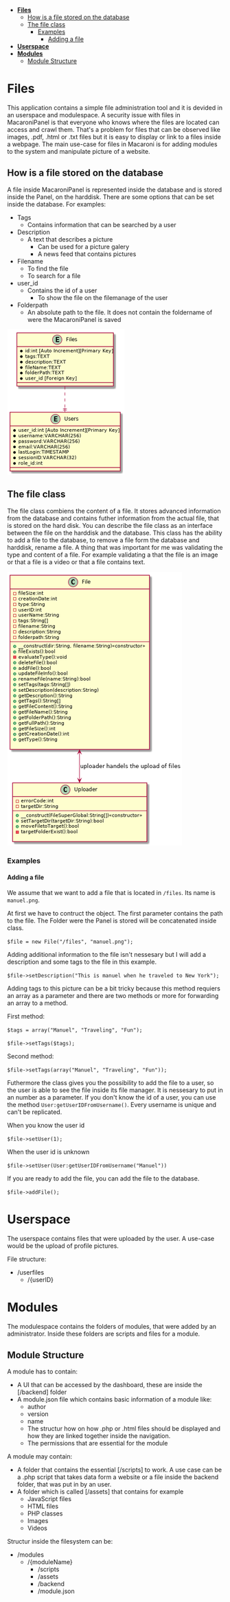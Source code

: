 - [**Files**](#files)
  - [How is a file stored on the database](#how-is-a-file-stored-on-the-database)
  - [The file class](#the-file-class)
    - [Examples](#examples)
      - [Adding a file](#adding-a-file)
- [**Userspace**](#userspace)
- [**Modules**](#modules)
  - [Module Structure](#module-structure)


# **Files**
This application contains a simple file administration tool and it is devided in an userspace and modulespace.
A security issue with files in MacaroniPanel is that everyone who knows where the files are located can access and crawl them. That's a problem for files that can be observed like images, .pdf, .html or .txt files but it is easy to display or link to a files inside a webpage. The main use-case for files in Macaroni is for adding modules to the system and manipulate picture of a website.  

## How is a file stored on the database
A file inside MacaroniPanel is represented inside the database and is stored inside the Panel, on the harddisk. There are some options that can be set inside the database.
For examples:
- Tags 
  - Contains information that can be searched by a user
- Description 
  - A text that describes a picture
    - Can be used for a picture galery
    - A news feed that contains pictures
- Filename
  - To find the file
  - To search for a file
- user_id
  - Contains the id of a user
    - To show the file on the filemanage of the user
- Folderpath
  - An absolute path to the file. It does not contain the foldername of were the MacaroniPanel is saved

![Files Entity Relationship Model](https://github.com/MacaroniDamage/macaronipanel-development/blob/master/fileER/fileER.png)

## The file class
The file class combiens the content of a file. It stores advanced information from the database and contains futher information from the actual file, that is stored on the hard disk. You can describe the file class as an interface between the file on the harddisk and the database. This class has the ability to add a file to the database, to remove a file form the database and harddisk, rename a file. A thing that was important for me was validating the type and content of a file. For example validating a that the file is an image or that a file  is a video or that a file contains text.

![file](https://github.com/MacaroniDamage/macaronipanel-development/blob/master/file/file.png)

### Examples

#### Adding a file

We assume that we want to add a file that is located in `/files`. Its name is `manuel.png`.

At first we have to contruct the object. The first parameter contains the path to the file. The Folder were the Panel is stored will be concatenated inside class.

`$file = new File("/files", "manuel.png");`

Adding additional information to the file isn't nessesary but I will add a description and some tags to the file in this example.

`$file->setDescription("This is manuel when he traveled to New York");`

Adding tags to this picture can be a bit tricky because this method requiers an array as a parameter and there are two methods or more for forwarding an array to a method.

First method:

`$tags = array("Manuel", "Traveling", "Fun");`

`$file->setTags($tags);`

Second method:

`$file->setTags(array("Manuel", "Traveling", "Fun"));`

Futhermore the class gives you the possibility to add the file to a user, so the user is able to see the file inside its file manager. It is nessesary to put in an number as a parameter.
If you don't know the id of a user, you can use the method `User:getUserIDFromUsername()`. Every username is unique and can't be replicated.

When you know the user id

`$file->setUser(1);`

When the user id is unknown

`$file->setUser(User:getUserIDFromUsername("Manuel"))`

If you are ready to add the file, you can add the file to the database. 

`$file->addFile();`

# **Userspace**
The userspace contains files that were uploaded by the user. A use-case would be the upload of profile pictures.

File structure:
- /userfiles
  - /{userID}

# **Modules**
The modulespace contains the folders of modules, that were added by an administrator. Inside these folders are scripts and files for a module. 

## Module Structure
A module has to contain:
  - A UI that can be accessed by the dashboard, these are inside the [/backend] folder
  - A module.json file which contains basic information of a module like:
    - author
    - version
    - name
    - The structur how on how .php or .html files should be displayed and how they are linked together inside the navigation.
    - The permissions that are essential for the module


A module may contain:
  - A folder that contains the essential [/scripts] to work. A use case can be a .php script that takes data form a website or a file inside the backend folder, that was put in by an user.
  - A folder which is called [/assets] that contains for example
    - JavaScript files
    - HTML files
    - PHP classes
    - Images
    - Videos


Structur inside the filesystem can be:
- /modules
  - /{moduleName} 
    - /scripts 
    - /assets
    - /backend
    - /module.json


